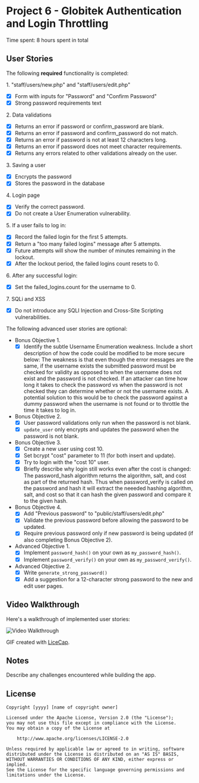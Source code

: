 # Project 6 - Globitek Authentication and Login Throttling

Time spent: 8 hours spent in total

## User Stories

The following **required** functionality is completed:

1\. "staff/users/new.php" and "staff/users/edit.php"
  * [X]  Form with inputs for "Password" and "Confirm Password"
  * [X]  Strong password requirements text

2\. Data validations
  * [X]  Returns an error if password or confirm_password are blank.
  * [X]  Returns an error if password and confirm_password do not match.
  * [X]  Returns an error if password is not at least 12 characters long.
  * [X]  Returns an error if password does not meet character requirements.
  * [X]  Returns any errors related to other validations already on the user.

3\. Saving a user
  * [X]  Encrypts the password
  * [X]  Stores the password in the database

4\. Login page
  * [X]  Verify the correct password.
  * [X]  Do not create a User Enumeration vulnerability.

5\. If a user fails to log in:
  * [X]  Record the failed login for the first 5 attempts.
  * [X]  Return a "too many failed logins" message after 5 attempts.
  * [X]  Future attempts will show the number of minutes remaining in the lockout.
  * [X]  After the lockout period, the failed logins count resets to 0.

6\. After any successful login:
  * [X]  Set the failed_logins.count for the username to 0.

7\. SQLi and XSS
  * [X]  Do not introduce any SQLI Injection and Cross-Site Scripting vulnerabilities.

The following advanced user stories are optional:

* Bonus Objective 1\.
  * [X]  Identify the subtle Username Enumeration weakness. Include a short description of how the code could be modified to be more secure below:
	The weakness is that even though the error messages are the same, if the username exists the submitted password must be checked for validity as opposed to when the username does not exist and the password is not checked. If an attacker can time how long it takes to check the password vs when the password is not checked they can determine whether or not the username exists. A potential solution to this would be to check the password against a dummy password when the username is not found or to throttle the time it takes to log in.

* Bonus Objective 2\.
  * [X]  User password validations only run when the password is not blank.
  * [X]  `update_user` only encrypts and updates the password when the password is not blank.

* Bonus Objective 3\.
  * [X]  Create a new user using cost 10.
  * [X]  Set bcrypt "cost" parameter to 11 (for both insert and update).
  * [X]  Try to login with the "cost 10" user.
  * [X]  Briefly describe why login still works even after the cost is changed: The password_hash algorithm returns the algorithm, salt, and cost as part of the returned hash. Thus when password_verify is called on the password and hash it will extract the neeeded hashing algorithm, salt, and cost so that it can hash the given password and compare it to the given hash. 

* Bonus Objective 4\.
  * [X]  Add "Previous password" to "public/staff/users/edit.php"
  * [X]  Validate the previous password before allowing the password to be updated.
  * [X]  Require previous password only if new password is being updated (if also completing Bonus Objective 2).

* Advanced Objective 1\.
  * [X]  Implement `password_hash()` on your own as `my_password_hash()`.
  * [X]  Implement `password_verify()` on your own as `my_password_verify()`.

* Advanced Objective 2\.
  * [X]  Write `generate_strong_password()`
  * [X]  Add a suggestion for a 12-character strong password to the new and edit user pages.

## Video Walkthrough

Here's a walkthrough of implemented user stories:

<img src='http://i.imgur.com/link/to/your/gif/file.gif' title='Video Walkthrough' width='' alt='Video Walkthrough' />

GIF created with [LiceCap](http://www.cockos.com/licecap/).

## Notes

Describe any challenges encountered while building the app.

## License

    Copyright [yyyy] [name of copyright owner]

    Licensed under the Apache License, Version 2.0 (the "License");
    you may not use this file except in compliance with the License.
    You may obtain a copy of the License at

        http://www.apache.org/licenses/LICENSE-2.0

    Unless required by applicable law or agreed to in writing, software
    distributed under the License is distributed on an "AS IS" BASIS,
    WITHOUT WARRANTIES OR CONDITIONS OF ANY KIND, either express or implied.
    See the License for the specific language governing permissions and
    limitations under the License.

